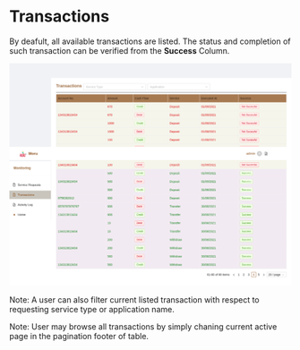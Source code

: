 # Transactions

By deafult, all available transactions are listed. The status and completion of such transaction can be verified from the **Success** Column.

![transactions](images/transactions.png)

Note: A user can also filter current listed transaction with respect to requesting service type or application name.

Note: User may browse all transactions by simply chaning current active page in the pagination footer of table.